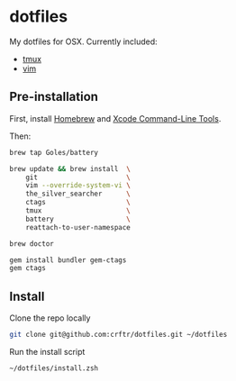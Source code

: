 # dotfiles

My dotfiles for OSX.  Currently included:
* [tmux](https://tmux.github.io/)
* [vim](http://vim.org)

## Pre-installation

First, install [Homebrew](http://brew.sh)
and [Xcode Command-Line Tools](https://goo.gl/rjiP5B).

Then:
```bash
brew tap Goles/battery

brew update && brew install  \
    git                      \
    vim --override-system-vi \
    the_silver_searcher      \
    ctags                    \
    tmux                     \
    battery                  \
    reattach-to-user-namespace

brew doctor

gem install bundler gem-ctags
gem ctags
```

## Install

Clone the repo locally
```bash
git clone git@github.com:crftr/dotfiles.git ~/dotfiles
```

Run the install script
```bash
~/dotfiles/install.zsh
```
